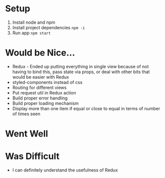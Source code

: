 # Setup

1. Install node and npm
2. Install project dependencies `npm -i`
3. Run app `npm start`







# Would be Nice...

- Redux - Ended up putting everything in single view because of not having to bind this, pass state via props, or deal with other bits that would be easier with Redux
- styled-components instead of css
- Routing for different views
- Put request util in Redux action
- Build proper error handling
- Build proper loading mechanism
- Display more than one item if equal or close to equal in terms of number of times seen



# Went Well



# Was Difficult

- I can definitely understand the usefulness of Redux